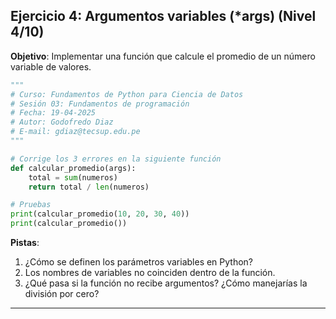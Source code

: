 ## Ejercicio 4: Argumentos variables (*args) (Nivel 4/10)

**Objetivo**: Implementar una función que calcule el promedio de un número variable de valores.

```python
"""
# Curso: Fundamentos de Python para Ciencia de Datos
# Sesión 03: Fundamentos de programación
# Fecha: 19-04-2025
# Autor: Godofredo Diaz
# E-mail: gdiaz@tecsup.edu.pe
"""

# Corrige los 3 errores en la siguiente función
def calcular_promedio(args):
    total = sum(numeros)
    return total / len(numeros)

# Pruebas
print(calcular_promedio(10, 20, 30, 40))
print(calcular_promedio())
```

**Pistas**:
1. ¿Cómo se definen los parámetros variables en Python?
2. Los nombres de variables no coinciden dentro de la función.
3. ¿Qué pasa si la función no recibe argumentos? ¿Cómo manejarías la división por cero?

---
